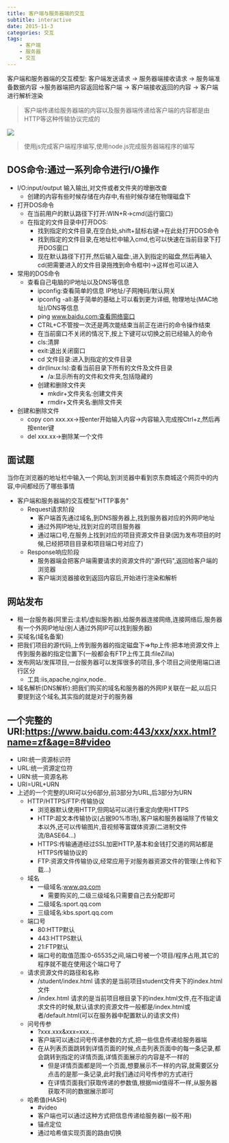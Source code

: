 ```yaml
---
title: 客户端与服务器端的交互
subtitle: interactive
date: 2015-11-3
categories: 交互
tags:
    - 客户端
    - 服务器
    - 交互
---
```

客户端和服务器端的交互模型:
客户端发送请求 -> 服务器端接收请求 -> 服务端准备数据内容 ->服务器端把内容返回给客户端 -> 客户端接收返回的内容 -> 客户端进行解析渲染
> 客户端传递给服务器端的内容以及服务器端传递给客户端的内容都是由HTTP等这种传输协议完成的

<img src="https://images2017.cnblogs.com/blog/1140938/201709/1140938-20170928160523747-1951835817.png"/>

> 使用js完成客户端程序编写,使用node.js完成服务器端程序的编写

## DOS命令:通过一系列命令进行I/O操作
+ I/O:input/output 输入输出,对文件或者文件夹的增删改查
    + 创建的内容有些时候存储在内存中,有些时候存储在物理磁盘下
+ 打开DOS命令
    + 在当前用户的默认路径下打开:WIN+R->cmd(运行窗口)
    + 在指定的文件目录中打开DOS:
        + 找到指定的文件目录,在空白处,shift+鼠标右键->在此处打开DOS命令
        + 找到指定的文件目录,在地址栏中输入cmd,也可以快速在当前目录下打开DOS窗口
        + 现在默认路径下打开,然后输入磁盘:,进入到指定的磁盘,然后再输入cd(把需要进入的文件目录拖拽到命令框中)->这样也可以进入
+ 常用的DOS命令
    + 查看自己电脑的IP地址以及DNS等信息
        + ipconfig:查看简单的信息 IP地址/子网掩码/默认网关
        + ipconfig -all:基于简单的基础上可以看到更为详细, 物理地址(MAC地址)/DNS等信息
        + ping www.baidu.com:查看网络窗口
        + CTRL+C不管按一次还是两次能结束当前正在进行的命令操作结束
        + 在当前窗口不关闭的情况下,按上下键可以切换之前已经输入的命令
        + cls:清屏
        + exit:退出关闭窗口
        + cd 文件目录:进入到指定的文件目录
        + dir(linux:ls):查看当前目录下所有的文件及文件目录
            + /a:显示所有的文件和文件夹,包括隐藏的
        + 创建和删除文件夹
            + mkdir+文件夹名:创建文件夹
            + rmdir+文件夹名:删除文件夹
+ 创建和删除文件
    + copy con xxx.xx->按enter开始输入内容->内容输入完成按Ctrl+z,然后再按enter键
    + del xxx.xx->删除某一个文件

## 面试题
当你在浏览器的地址栏中输入一个网站,到浏览器中看到京东商城这个网页中的内容,中间都经历了哪些事情
+ 客户端和服务器端的交互模型"HTTP事务"
    + Request请求阶段
        + 客户端首先通过域名,到DNS服务器上,找到服务器对应的外网IP地址
        + 通过外网IP地址,找到对应的项目服务器
        + 通过端口号,在服务上找到对应的项目资源文件目录(因为发布项目的时候,已经把项目目录和项目端口号对应了)
    + Response响应阶段
        + 服务器端会把客户端需要请求的资源文件的"源代码",返回给客户端的浏览器
        + 客户端浏览器接收到返回内容后,开始进行渲染和解析
        
## 网站发布
+ 租一台服务器(阿里云:主机/虚拟服务器),给服务器连接网络,连接网络后,服务器有一个外网IP地址(别人通过外网IP可以找到服务器)
+ 买域名(域名备案)
+ 把我们项目的源代码,上传到服务器的指定磁盘下=>ftp上传:把本地资源文件上传到服务器的指定位置下(一般都会有FTP上传工具:fileZilla)
+ 发布网站/发挥项目,一台服务器可以发挥很多的项目,多个项目之间使用端口进行区分
    + 工具:iis,apache,nginx,node..
+ 域名解析(DNS解析):把我们购买的域名和服务器的外网IP关联在一起,以后只要提到这个域名,其实指的就是对于的服务器        
        
## 一个完整的URI:https://www.baidu.com:443/xxx/xxx.html?name=zf&age=8#video
+ URI:统一资源标识符
+ URL:统一资源定位符
+ URN:统一资源名称
+ URI=URL+URN
+ 上述的一个完整的URI可以分6部分,前3部分为URL,后3部分为URN
    + HTTP/HTTPS/FTP:传输协议
        + 浏览器默认使用HTTP,但网站可以进行重定向使用HTTPS
        + HTTP:超文本传输协议(占据90%市场),客户端和服务器端除了传输文本以外,还可以传输图片,音视频等富媒体资源(二进制文件流/BASE64...)
        + HTTPS:传输通道经过SSL加密HTTP,基本和金钱打交道的网站都是HTTPS传输协议的
        + FTP:资源文件传输协议,经常应用于对服务器资源文件的管理(上传和下载...)        
    + 域名
        + 一级域名:www.qq.com
            + 需要购买的,二级三级域名只需要自己去分配即可
        + 二级域名:sport.qq.com
        + 三级域名:kbs.sport.qq.com    
    + 端口号
        + 80:HTTP默认
        + 443:HTTPS默认
        + 21:FTP默认
        + 端口号的取值范围:0-65535之间,端口号被一个项目/程序占用,其它的程序就不能在使用这个端口号了    
    + 请求资源文件的路径和名称
        + /student/index.html 请求的是当前项目student文件夹下的index.html文件
        + /index.html 请求的是当前项目根目录下的index.html文件,在不指定请求文件的时候,默认请求的资源文件一般都是/index.html或者/default.html(可以在服务器中配置默认的请求文件)    
    + 问号传参
        + ?xxx.xxx&xxx=xxx...
        + 客户端可以通过问号传递参数的方式,把一些信息传递给服务器端
        + 在从列表页面跳转到详情页面的时候,点击列表页面中的每一条记录,都会跳转到指定的详情页面,详情页面展示的内容是不一样的
            + 但是详情页面都是同一个页面,想要展示不一样的内容,就需要区分点击的是那一条记录,此时我们通过问号传参的方式进行
            + 在详情页面我们获取传递的参数值,根据mid值得不一样,从服务器获取不同的数据展示即可
    + 哈希值(HASH)
        + #video
        + 客户端也可以通过这种方式把信息传递给服务器(一般不用)
        + 锚点定位
        + 通过哈希值实现页面的路由切换
    
        
        